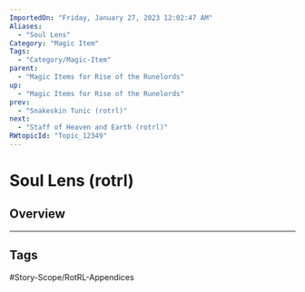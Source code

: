 ```yaml
---
ImportedOn: "Friday, January 27, 2023 12:02:47 AM"
Aliases:
  - "Soul Lens"
Category: "Magic Item"
Tags:
  - "Category/Magic-Item"
parent:
  - "Magic Items for Rise of the Runelords"
up:
  - "Magic Items for Rise of the Runelords"
prev:
  - "Snakeskin Tunic (rotrl)"
next:
  - "Staff of Heaven and Earth (rotrl)"
RWtopicId: "Topic_12349"
---
```

# Soul Lens (rotrl)
## Overview

---
## Tags
#Story-Scope/RotRL-Appendices


